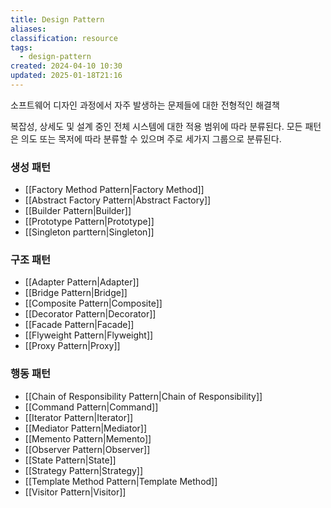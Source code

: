 ```yaml
---
title: Design Pattern
aliases: 
classification: resource
tags:
  - design-pattern
created: 2024-04-10 10:30
updated: 2025-01-18T21:16
---
```

소프트웨어 디자인 과정에서 자주 발생하는 문제들에 대한 전형적인 해결책

복잡성, 상세도 및 설계 중인 전체 시스템에 대한 적용 범위에 따라 분류된다.
모든 패턴은 의도 또는 목저에 따라 분류할 수 있으며 주로 세가지 그룹으로 분류된다.

### 생성 패턴
- [[Factory Method Pattern|Factory Method]]
- [[Abstract Factory Pattern|Abstract Factory]]
- [[Builder Pattern|Builder]]
- [[Prototype Pattern|Prototype]]
- [[Singleton parttern|Singleton]]

### 구조 패턴
- [[Adapter Pattern|Adapter]]
- [[Bridge Pattern|Bridge]]
- [[Composite Pattern|Composite]]
- [[Decorator Pattern|Decorator]]
- [[Facade Pattern|Facade]]
- [[Flyweight Pattern|Flyweight]]
- [[Proxy Pattern|Proxy]]

### 행동 패턴
- [[Chain of Responsibility Pattern|Chain of Responsibility]]
- [[Command Pattern|Command]]
- [[Iterator Pattern|Iterator]]
- [[Mediator Pattern|Mediator]]
- [[Memento Pattern|Memento]]
- [[Observer Pattern|Observer]]
- [[State Pattern|State]]
- [[Strategy Pattern|Strategy]]
- [[Template Method Pattern|Template Method]]
- [[Visitor Pattern|Visitor]]
